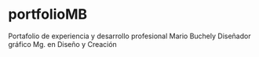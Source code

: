 # portfolioMB
Portafolio de experiencia y desarrollo profesional Mario Buchely Diseñador gráfico Mg. en Diseño y Creación 
